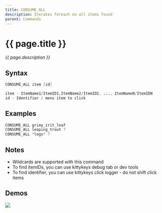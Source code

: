 ```yaml
---
title: CONSUME_ALL
description: Iterates foreach on all items found
parent: Commands
---
```


# {{ page.title }}

_{{ page.description }}_

## Syntax

```java
CONSUME_ALL item [id] 

item - ItemName1/ItemID1,ItemName2/ItemID2, ..., ItemNameN/ItemIDN
id - Identifier / menu item to click
```

## Examples

```java
CONSUME_ALL grimy_irit_leaf
CONSUME_ALL leaping_trout 7
CONSUME_ALL *logs* 7
```

## Notes

- Wildcards are supported with this command
- To find itemIDs, you can use kittykeys debug tab or dev tools
- To find identifier, you can use kittykeys click logger - do not shift click items

## Demos

![](https://i.imgur.com/ISznuS5.gif)

